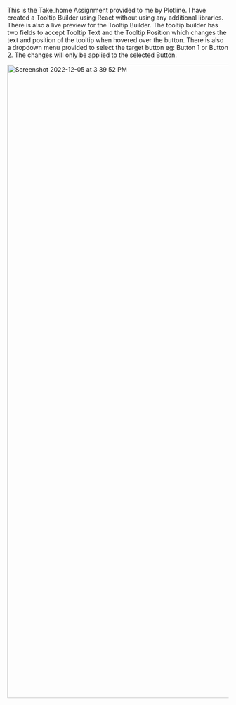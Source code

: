 This is the Take_home Assignment provided to me by Plotline. I have created a Tooltip Builder using React without using any additional libraries. There is also a live preview for the Tooltip Builder. The tooltip builder has two fields to accept Tooltip Text and the Tooltip Position which changes the text and position of the tooltip when hovered over the button. There is also a dropdown menu provided to select the target button eg: Button 1 or Button 2.
The changes will only be applied to the selected Button.



<img width="1440" alt="Screenshot 2022-12-05 at 3 39 52 PM" src="https://user-images.githubusercontent.com/16193881/205610893-b9f2ad83-b05e-4d39-b373-8693393f0baf.png">
